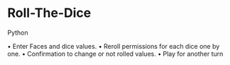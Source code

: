 # Roll-The-Dice
Python

•	Enter Faces and dice values.
•	Reroll permissions for each dice one by one. 
•	Confirmation to change or not rolled values.
•	Play for another turn 

